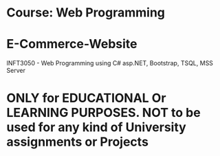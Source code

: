 <h1>Course: Web Programming</h1>



# E-Commerce-Website
INFT3050 - Web Programming using C# asp.NET, Bootstrap, TSQL, MSS Server
# ONLY for EDUCATIONAL Or LEARNING PURPOSES. NOT to be used for any kind of University assignments or Projects
